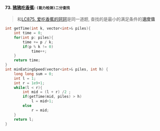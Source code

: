 #### 73. [狒狒吃香蕉](https://leetcode.cn/problems/nZZqjQ/): `(能力检测)二分查找`

> 和[LC875. 爱吃香蕉的珂珂](/workspace/875.%E7%88%B1%E5%90%83%E9%A6%99%E8%95%89%E7%9A%84%E7%8F%82%E7%8F%82.cpp)是同一道题, 查找的是最小的满足条件的**速度值**

```CPP
int getTime(int k, vector<int>& piles){
    int time = 0;
    for(int p: piles){
        time += p / k;
        if(p % k != 0)
            time++;
    }
    return time;
}
int minEatingSpeed(vector<int>& piles, int h) {
    long long sum = 0;
    int l = 1;
    int r = 1e9+1;
    while(l < r){
        int mid = (l + r) /2 ;
        if(getTime(mid, piles) > h)
            l = mid+1;
        else
            r = mid;
    }
    return l;
}
```